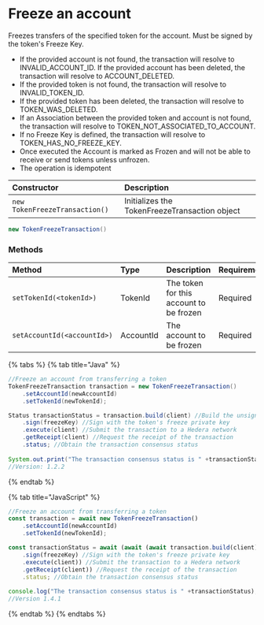 # Freeze an account

Freezes transfers of the specified token for the account. Must be signed by the token's Freeze Key. 

* If the provided account is not found, the transaction will resolve to INVALID\_ACCOUNT\_ID. If the provided account has been deleted, the transaction will resolve to ACCOUNT\_DELETED.
* If the provided token is not found, the transaction will resolve to INVALID\_TOKEN\_ID.
* If the provided token has been deleted, the transaction will resolve to TOKEN\_WAS\_DELETED.
* If an Association between the provided token and account is not found, the transaction will resolve to TOKEN\_NOT\_ASSOCIATED\_TO\_ACCOUNT.
* If no Freeze Key is defined, the transaction will resolve to TOKEN\_HAS\_NO\_FREEZE\_KEY.
* Once executed the Account is marked as Frozen and will not be able to receive or send tokens unless unfrozen.
* The operation is idempotent

| Constructor | Description |
| :--- | :--- |
| `new TokenFreezeTransaction()` | Initializes the TokenFreezeTransaction object |

```java
new TokenFreezeTransaction()
```

### Methods

| Method | Type | Description | Requirement |
| :--- | :--- | :--- | :--- |
| `setTokenId(<tokenId>)` | TokenId | The token for this account to be frozen | Required |
| `setAccountId(<accountId>)` | AccountId | The account to be frozen | Required |

{% tabs %}
{% tab title="Java" %}
```java
//Freeze an account from transferring a token
TokenFreezeTransaction transaction = new TokenFreezeTransaction()
    .setAccountId(newAccountId)
    .setTokenId(newTokenId);

Status transactionStatus = transaction.build(client) //Build the unsigned transaction
    .sign(freezeKey) //Sign with the token's freeze private key
    .execute(client) //Submit the transaction to a Hedera network
    .getReceipt(client) //Request the receipt of the transaction
    .status; //Obtain the transaction consensus status
    
System.out.print("The transaction consensus status is " +transactionStatus);
//Version: 1.2.2
```
{% endtab %}

{% tab title="JavaScript" %}
```javascript
//Freeze an account from transferring a token
const transaction = await new TokenFreezeTransaction()
    .setAccountId(newAccountId)
    .setTokenId(newTokenId);

const transactionStatus = await (await (await transaction.build(client) //Build the unsigned transaction
    .sign(freezeKey) //Sign with the token's freeze private key
    .execute(client)) //Submit the transaction to a Hedera network
    .getReceipt(client)) //Request the receipt of the transaction
    .status; //Obtain the transaction consensus status
    
console.log("The transaction consensus status is " +transactionStatus);
//Version 1.4.1
```
{% endtab %}
{% endtabs %}





